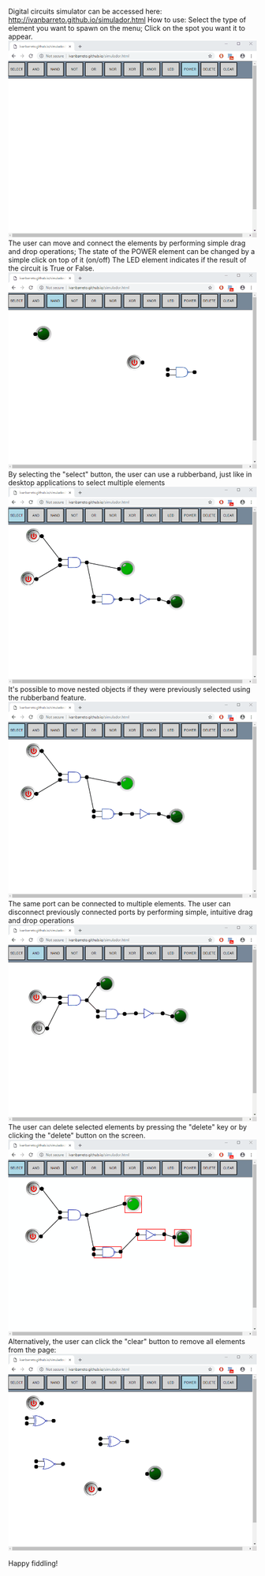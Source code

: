 Digital circuits simulator can be accessed here:
http://ivanbarreto.github.io/simulador.html
How to use:
Select the type of element you want to spawn on the menu;
Click on the spot you want it to appear.
![](img/selectspawn.gif)
The user can move and connect the elements by performing simple drag and drop operations;    The state of the POWER element can be changed by a simple click on top of it (on/off)  The LED element indicates if the result of the circuit is True or False.
![](img/moveconnect.gif)
By selecting the "select" button, the user can use a rubberband, just like in desktop applications to select multiple elements
![](img/rubberbandandmove.gif)
It's possible to move nested objects if they were previously selected using the rubberband feature.
![](img/rubberbandandmove.gif)
The same port can be connected to multiple elements.  The user can disconnect previously connected ports by performing simple, intuitive drag and drop operations
![](img/multipleselect.gif)
The user can delete selected elements by pressing the "delete" key or by clicking the "delete" button on the screen.
![](img/deleting.gif)
Alternatively, the user can click the "clear" button to remove all elements from the page:
![](img/clear.gif)


Happy fiddling!
